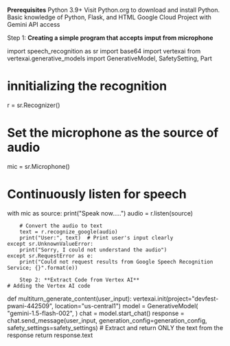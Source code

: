 **Prerequisites**
Python 3.9+ Visit Python.org to download and install Python.
Basic knowledge of Python, Flask, and HTML
Google Cloud Project with Gemini API access

Step 1: **Creating a simple program that accepts imput from microphone**

import speech_recognition as sr
import base64
import vertexai
from vertexai.generative_models import GenerativeModel, SafetySetting, Part

# innitializing the recognition
r = sr.Recognizer()

# Set the microphone as the source of audio
mic = sr.Microphone()

# Continuously listen for speech
with mic as source:
    print("Speak now.....")
    audio = r.listen(source)

        # Convert the audio to text
        text = r.recognize_google(audio)
        print("User:", text)  # Print user's input clearly
    except sr.UnknownValueError:
        print("Sorry, I could not understand the audio")
    except sr.RequestError as e:
        print("Could not request results from Google Speech Recognition Service; {}".format(e))

		Step 2: **Extract Code from Vertex AI**
	# Adding the Vertex AI code

def multiturn_generate_content(user_input):
    vertexai.init(project="devfest-pwani-442509", location="us-central1")
    model = GenerativeModel(
        "gemini-1.5-flash-002",
    )
    chat = model.start_chat()
    response = chat.send_message(user_input,
                                 generation_config=generation_config,
                                 safety_settings=safety_settings)
    # Extract and return ONLY the text from the response
    return response.text
